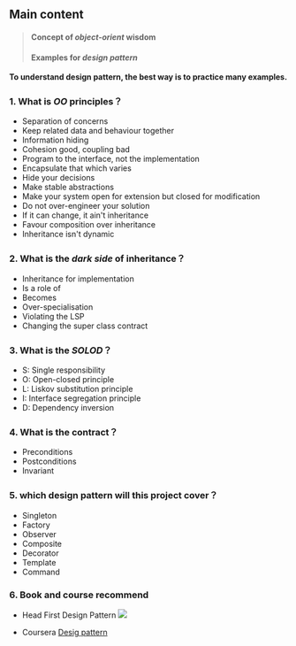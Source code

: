   ## Main content
> #### Concept of *object-orient* wisdom
> #### Examples for *design pattern*

**To understand design pattern, the best way is to practice many examples.**


### 1. What is *OO* principles？
+ Separation of concerns    
+ Keep related data and behaviour together   
+ Information hiding
+ Cohesion good, coupling bad
+ Program to the interface, not the implementation
+ Encapsulate that which varies
+ Hide your decisions
+ Make stable abstractions
+ Make your system open for extension but closed for modification
+ Do not over-engineer your solution
+ If it can change, it ain't inheritance
+ Favour composition over inheritance
+ Inheritance isn't dynamic
  
### 2. What is the *dark side* of inheritance？

+ Inheritance for implementation
+ Is a role of
+ Becomes 
+ Over-specialisation
+ Violating the LSP     
+ Changing the super class contract  


### 3. What is the *SOLOD*？
+ S: Single responsibility
+ O: Open-closed principle 
+ L: Liskov substitution principle
+ I: Interface segregation principle
+ D: Dependency inversion


### 4. What is the contract？
+ Preconditions
+ Postconditions
+ Invariant

### 5. which design pattern will this project cover？
+ Singleton
+ Factory
+ Observer
+ Composite
+ Decorator
+ Template
+ Command

### 6. Book and course recommend
+ Head First Design Pattern
![](https://covers.oreillystatic.com/images/9780596007126/lrg.jpg)

+ Coursera [Desig pattern](https://www.coursera.org/learn/design-patterns) 
